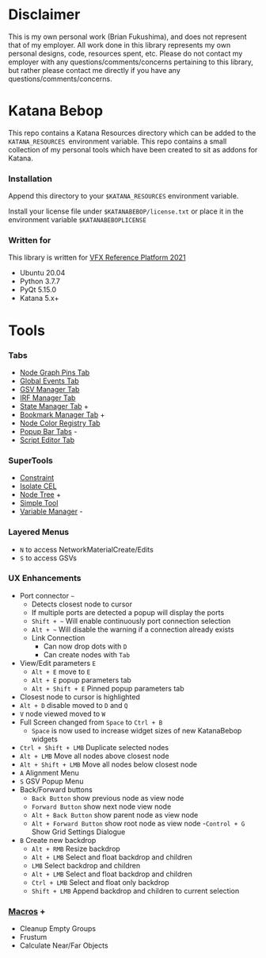 # Disclaimer
This is my own personal work (Brian Fukushima), and does not represent that of my employer.  All
work done in this library represents my own personal designs, code, resources spent, etc.
Please do not contact my employer with any questions/comments/concerns pertaining to this
library, but rather please contact me directly if you have any questions/comments/concerns.

# Katana Bebop
This repo contains a Katana Resources directory which can be added to the `KATANA_RESOURCES `environment variable.
This repo contains a small collection of my personal tools which have been created to sit as addons for Katana.


### Installation
Append this directory to your `$KATANA_RESOURCES` environment variable.

Install your license file under `$KATANABEBOP/license.txt` or place it in the environment variable `$KATANABEBOPLICENSE`

### Written for
This library is written for [VFX Reference Platform 2021](https://vfxplatform.com/)
  * Ubuntu 20.04
  * Python 3.7.7
  * PyQt 5.15.0
  * Katana 5.x+
  
# Tools
### Tabs
- [Node Graph Pins Tab](Tabs/DesiredStuffTab/README.md)
- [Global Events Tab](MultiTools/GlobalEventsTab/README.md)
- [GSV Manager Tab](MultiTools/StateManagerTabs/GSVManagerTab/README.md)
- [IRF Manager Tab](MultiTools/StateManagerTabs/IRFManagerTab/README.md)
- [State Manager Tab](MultiTools/StateManagerTabs/README.md) +
- [Bookmark Manager Tab](MultiTools/StateManagerTabs/BookmarkManagerTab/README.md) +
- [Node Color Registry Tab](MultiTools/NodeColorRegistryTab/README.md)
- [Popup Bar Tabs](Tabs/PopupBar/README.md) -
- [Script Editor Tab](MultiTools/ScriptEditorTab/README.md)

### SuperTools
- [Constraint](SuperTools/Constraint/README.md)
- [Isolate CEL](SuperTools/IsolateCEL/README.md)
- [Node Tree](SuperTools/NodeTree/README.md) +
- [Simple Tool](MultiTools/SimpleTool/README.md)
- [Variable Manager](MultiTools/VariableManager/README.md) -

### Layered Menus
- `N` to access NetworkMaterialCreate/Edits
- `S` to access GSVs

### UX Enhancements
- Port connector `~` 
  - Detects closest node to cursor
  - If multiple ports are detected a popup will display the ports
  - `Shift + ~` Will enable continuously port connection selection <br>
  - `Alt + ~` Will disable the warning if a connection already exists
  - Link Connection
    - Can now drop dots with `D`
    - Can create nodes with `Tab`
- View/Edit parameters `E`
  - `Alt + E` move to `E`
  - `Alt + E` popup parameters tab
  - `Alt + Shift + E` Pinned popup parameters tab
- Closest node to cursor is highlighted
- `Alt + D` disable moved to `D` and `Q`
- `V` node viewed moved to `W`
- Full Screen changed from `Space` to `Ctrl + B`
  - `Space` is now used to increase widget sizes of new KatanaBebop widgets
- `Ctrl + Shift + LMB` Duplicate selected nodes
- `Alt + LMB` Move all nodes above closest node
- `Alt + Shift + LMB` Move all nodes below closest node
- `A` Alignment Menu
- `S` GSV Popup Menu
- Back/Forward buttons
  - `Back Button` show previous node as view node
  - `Forward Button` show next node view node
  - `Alt + Back Button` show parent node as view node
  - `Alt + Forward Button` show root node as view node
-`Control + G` Show  Grid Settings Dialogue
- `B` Create new backdrop
  - `Alt + RMB` Resize backdrop
  - `Alt + LMB` Select and float backdrop and children
  - `LMB` Select backdrop and children
  - `Alt + LMB` Select and float backdrop and children
  - `Ctrl + LMB` Select and float only backdrop
  - `Shift + LMB` Append backdrop and children to current selection
### [Macros](Macros/README.md) +
- Cleanup Empty Groups
- Frustum
- Calculate Near/Far Objects
